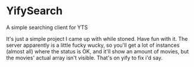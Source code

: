 # YifySearch
A simple searching client for YTS

It's just a simple project I came up with while stoned. Have fun with it.
The server apparently is a little fucky wucky, so you'll get a lot of instances (almost all) where the status is OK, and it'll show an amount of movies, but the movies' actual array isn't visible. That's on yify to fix i'd say.
